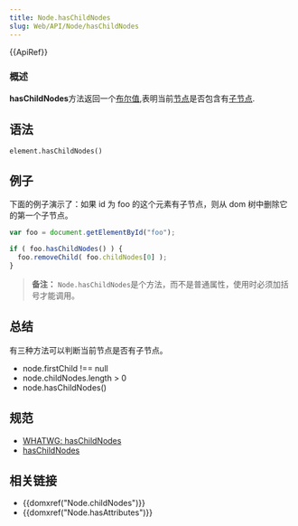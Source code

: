 ```yaml
---
title: Node.hasChildNodes
slug: Web/API/Node/hasChildNodes
---
```

{{ApiRef}}

### 概述

**hasChildNodes**方法返回一个[布尔值](/zh-CN/docs/JavaScript/Reference/Global_Objects/Boolean),表明当前[节点](/zh-CN/docs/DOM/Node)是否包含有[子节点](/zh-CN/docs/DOM/Node.childNodes).

## 语法

```
element.hasChildNodes()
```

## 例子

下面的例子演示了：如果 id 为 foo 的这个元素有子节点，则从 dom 树中删除它的第一个子节点。

```js
var foo = document.getElementById("foo");

if ( foo.hasChildNodes() ) {
  foo.removeChild( foo.childNodes[0] );
}
```

> **备注：** `Node.hasChildNodes`是个方法，而不是普通属性，使用时必须加括号才能调用。

## 总结

有三种方法可以判断当前节点是否有子节点。

- node.firstChild !== null
- node.childNodes.length > 0
- node.hasChildNodes()

## 规范

- [WHATWG: hasChildNodes](https://dom.spec.whatwg.org/#dom-node-haschildnodes)
- [hasChildNodes](http://www.w3.org/TR/2000/REC-DOM-Level-2-Core-20001113/core.html#ID-810594187)

## 相关链接

- {{domxref("Node.childNodes")}}
- {{domxref("Node.hasAttributes")}}
